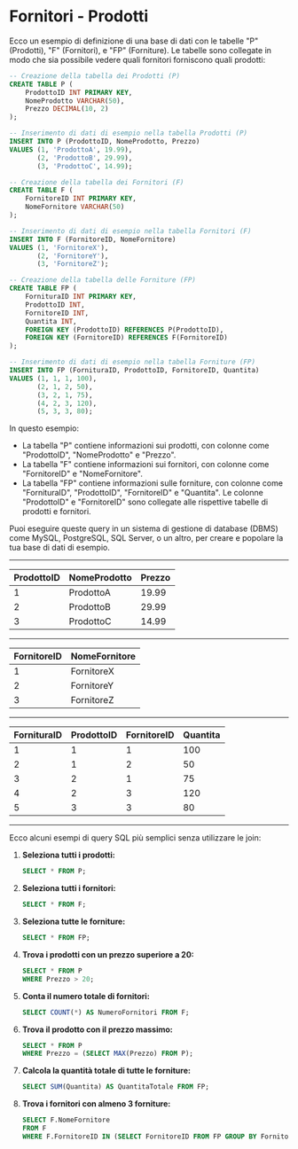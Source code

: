 # Fornitori - Prodotti

Ecco un esempio di definizione di una base di dati con le tabelle "P" (Prodotti), "F" (Fornitori), e "FP" (Forniture). Le tabelle sono collegate in modo che sia possibile vedere quali fornitori forniscono quali prodotti:

```sql
-- Creazione della tabella dei Prodotti (P)
CREATE TABLE P (
    ProdottoID INT PRIMARY KEY,
    NomeProdotto VARCHAR(50),
    Prezzo DECIMAL(10, 2)
);

-- Inserimento di dati di esempio nella tabella Prodotti (P)
INSERT INTO P (ProdottoID, NomeProdotto, Prezzo)
VALUES (1, 'ProdottoA', 19.99),
       (2, 'ProdottoB', 29.99),
       (3, 'ProdottoC', 14.99);

-- Creazione della tabella dei Fornitori (F)
CREATE TABLE F (
    FornitoreID INT PRIMARY KEY,
    NomeFornitore VARCHAR(50)
);

-- Inserimento di dati di esempio nella tabella Fornitori (F)
INSERT INTO F (FornitoreID, NomeFornitore)
VALUES (1, 'FornitoreX'),
       (2, 'FornitoreY'),
       (3, 'FornitoreZ');

-- Creazione della tabella delle Forniture (FP)
CREATE TABLE FP (
    FornituraID INT PRIMARY KEY,
    ProdottoID INT,
    FornitoreID INT,
    Quantita INT,
    FOREIGN KEY (ProdottoID) REFERENCES P(ProdottoID),
    FOREIGN KEY (FornitoreID) REFERENCES F(FornitoreID)
);

-- Inserimento di dati di esempio nella tabella Forniture (FP)
INSERT INTO FP (FornituraID, ProdottoID, FornitoreID, Quantita)
VALUES (1, 1, 1, 100),
       (2, 1, 2, 50),
       (3, 2, 1, 75),
       (4, 2, 3, 120),
       (5, 3, 3, 80);
```

In questo esempio:

- La tabella "P" contiene informazioni sui prodotti, con colonne come "ProdottoID", "NomeProdotto" e "Prezzo".
- La tabella "F" contiene informazioni sui fornitori, con colonne come "FornitoreID" e "NomeFornitore".
- La tabella "FP" contiene informazioni sulle forniture, con colonne come "FornituraID", "ProdottoID", "FornitoreID" e "Quantita". Le colonne "ProdottoID" e "FornitoreID" sono collegate alle rispettive tabelle di prodotti e fornitori.

Puoi eseguire queste query in un sistema di gestione di database (DBMS) come MySQL, PostgreSQL, SQL Server, o un altro, per creare e popolare la tua base di dati di esempio.

---

| ProdottoID | NomeProdotto | Prezzo  |
|------------|--------------|---------|
| 1          | ProdottoA     | 19.99   |
| 2          | ProdottoB     | 29.99   |
| 3          | ProdottoC     | 14.99   |


---

| FornitoreID | NomeFornitore |
|-------------|---------------|
| 1           | FornitoreX     |
| 2           | FornitoreY     |
| 3           | FornitoreZ     |


---

| FornituraID | ProdottoID | FornitoreID | Quantita |
|-------------|------------|-------------|----------|
| 1           | 1          | 1           | 100      |
| 2           | 1          | 2           | 50       |
| 3           | 2          | 1           | 75       |
| 4           | 2          | 3           | 120      |
| 5           | 3          | 3           | 80       |

---

Ecco alcuni esempi di query SQL più semplici senza utilizzare le join:

1. **Seleziona tutti i prodotti:**

   ```sql
   SELECT * FROM P;
   ```

2. **Seleziona tutti i fornitori:**

   ```sql
   SELECT * FROM F;
   ```

3. **Seleziona tutte le forniture:**

   ```sql
   SELECT * FROM FP;
   ```

4. **Trova i prodotti con un prezzo superiore a 20:**

   ```sql
   SELECT * FROM P
   WHERE Prezzo > 20;
   ```

5. **Conta il numero totale di fornitori:**

   ```sql
   SELECT COUNT(*) AS NumeroFornitori FROM F;
   ```

6. **Trova il prodotto con il prezzo massimo:**

   ```sql
   SELECT * FROM P
   WHERE Prezzo = (SELECT MAX(Prezzo) FROM P);
   ```

7. **Calcola la quantità totale di tutte le forniture:**

   ```sql
   SELECT SUM(Quantita) AS QuantitaTotale FROM FP;
   ```

8. **Trova i fornitori con almeno 3 forniture:**

   ```sql
   SELECT F.NomeFornitore
   FROM F
   WHERE F.FornitoreID IN (SELECT FornitoreID FROM FP GROUP BY FornitoreID HAVING COUNT(*) >= 3);
   ```

